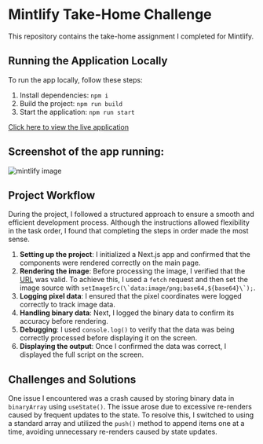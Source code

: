 # Mintlify Take-Home Challenge

This repository contains the take-home assignment I completed for Mintlify.

## Running the Application Locally

To run the app locally, follow these steps:

1. Install dependencies: `npm i`
2. Build the project: `npm run build`
3. Start the application: `npm run start`

[Click here to view the live application](https://mintlify-new-app-for-takehome.vercel.app/)

## Screenshot of the app running:

![mintlify image](https://github.com/user-attachments/assets/a817ad29-3201-4065-8fa2-af2b37dca975)

## Project Workflow

During the project, I followed a structured approach to ensure a smooth and efficient development process. Although the instructions allowed flexibility in the task order, I found that completing the steps in order made the most sense.

1. **Setting up the project**: I initialized a Next.js app and confirmed that the components were rendered correctly on the main page.
2. **Rendering the image**: Before processing the image, I verified that the [URL](https://mintlify-assets.b-cdn.net/interview/base64.txt) was valid. To achieve this, I used a `fetch` request and then set the image source with `` setImageSrc(\`data:image/png;base64,${base64}\`); ``.
3. **Logging pixel data**: I ensured that the pixel coordinates were logged correctly to track image data.
4. **Handling binary data**: Next, I logged the binary data to confirm its accuracy before rendering.
5. **Debugging**: I used `console.log()` to verify that the data was being correctly processed before displaying it on the screen.
6. **Displaying the output**: Once I confirmed the data was correct, I displayed the full script on the screen.

## Challenges and Solutions

One issue I encountered was a crash caused by storing binary data in `binaryArray` using `useState()`. The issue arose due to excessive re-renders caused by frequent updates to the state. To resolve this, I switched to using a standard array and utilized the `push()` method to append items one at a time, avoiding unnecessary re-renders caused by state updates.
